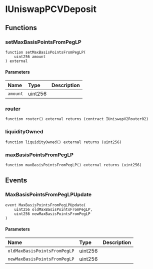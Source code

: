 # IUniswapPCVDeposit

## Functions

### setMaxBasisPointsFromPegLP

```solidity
function setMaxBasisPointsFromPegLP(
    uint256 amount
) external
```

#### Parameters

| Name | Type | Description |
| :--- | :--- | :---------- |
| `amount` | uint256 |  |

### router

```solidity
function router() external returns (contract IUniswapV2Router02)
```

### liquidityOwned

```solidity
function liquidityOwned() external returns (uint256)
```

### maxBasisPointsFromPegLP

```solidity
function maxBasisPointsFromPegLP() external returns (uint256)
```

## Events

### MaxBasisPointsFromPegLPUpdate

```solidity
event MaxBasisPointsFromPegLPUpdate(
    uint256 oldMaxBasisPointsFromPegLP,
    uint256 newMaxBasisPointsFromPegLP
)
```

#### Parameters

| Name | Type | Description |
| :--- | :--- | :---------- |
| `oldMaxBasisPointsFromPegLP` | uint256 |  |
| `newMaxBasisPointsFromPegLP` | uint256 |  |

